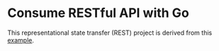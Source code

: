 # Consume RESTful API with Go

This representational state transfer (REST) project is derived from this [example](https://tutorialedge.net/golang/consuming-restful-api-with-go/).
